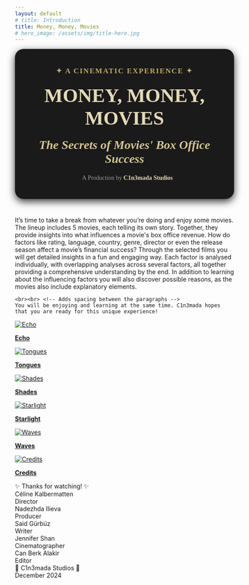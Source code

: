 ```yaml
---
layout: default
# title: Introduction
title: Money, Money, Movies
# hero_image: /assets/img/title-hero.jpg
---
```


<!-- Glitter background -->
<div id="starshine">
    <div class="template shine"></div>
</div>

<!-- Title -->
<div style="
   background-color: #1a1a1a; 
   padding: 40px; 
   border-radius: 20px; 
   text-align: center; 
   font-family: 'Garamond', serif; 
   box-shadow: 0 6px 18px rgba(0, 0, 0, 0.8); 
   color: white;
   margin-bottom: 40px;">
   <!-- add the margin that should come after the box here -->
   <div style="
      font-size: 1.2em; 
      color: #BFA86A; 
      font-weight: bold; 
      letter-spacing: 2px;">
      ✦ A CINEMATIC EXPERIENCE ✦
   </div>
   <h1 style="
      font-size: 3.2em; 
      margin: 20px 0; 
      color: #E3D9B6; 
      font-weight: bold; 
      text-transform: uppercase;">
      Money, Money, Movies
   </h1>
   <h2 style="
      font-size: 2em; 
      margin: 10px 0; 
      font-style: italic; 
      color: #D4C593;">
      The Secrets of Movies' Box Office Success
   </h2>
   <div style="
      font-size: 1em; 
      color: #999; 
      margin-top: 20px;">
      🎥 A Production by <strong style="color: #E3D9B6;">C1n3mada Studios</strong>
   </div>
</div>

<div class="text-custom">
    It’s time to take a break from whatever you’re doing and enjoy some movies. The lineup includes 5 movies, each telling its own story. Together, they provide insights into what influences a movie's box office revenue. How do factors like rating, language, country, genre, director or even the release season affect a movie’s financial success? Through the selected films you will get detailed insights in a fun and engaging way. Each factor is analysed individually, with overlapping analyses across several factors, all together providing a comprehensive understanding by the end. In addition to learning about the influencing factors you will also discover possible reasons, as the movies also include explanatory elements.

    <br><br> <!-- Adds spacing between the paragraphs -->
    You will be enjoying and learning at the same time. C1n3mada hopes that you are ready for this unique experience!
</div>


<!-- Movie grid -->
<div class="movie-grid">
  <a href="./movies/echo">
    <img src="./assets/img/echo.png" alt="Echo">
    <p><b>Echo</b></p>
  </a>
  <a href="./movies/tongues">
    <img src="./assets/img/tongues.png" alt="Tongues">
    <p><b>Tongues</b></p>
  </a>
  <a href="./movies/shades">
    <img src="./assets/img/shades.png" alt="Shades">
    <p><b>Shades</b></p>
  </a>
  <a href="./movies/starlight">
    <img src="./assets/img/starlight.png" alt="Starlight">
    <p><b>Starlight</b></p>
  </a>
  <a href="./movies/waves">
    <img src="./assets/img/waves.png" alt="Waves">
    <p><b>Waves</b></p>
  </a>
  <a href="./movies/credits">
    <img src="./assets/img/credits.png" alt="Credits">
    <p><b>Credits</b></p>
  </a>
  <!-- Add the other movies -->
</div>


<!-- Roll credits -->
<div class="credits-container">
    <div class="credits">
        <div class="credits-item">
            <div class="title">✨ Thanks for watching! ✨</div>
        </div>        
        <div class="credits-item">
            <div class="name">Céline Kalbermatten</div>
            <div class="role">Director</div>
        </div>
        <div class="credits-item">
            <div class="name">Nadezhda Ilieva</div>
            <div class="role">Producer</div>
        </div>
        <div class="credits-item">
            <div class="name">Said Gürbüz</div>
            <div class="role">Writer</div>
        </div>
        <div class="credits-item">
            <div class="name">Jennifer Shan</div>
            <div class="role">Cinematographer</div>
        </div>
        <div class="credits-item">
            <div class="name">Can Berk Alakir</div>
            <div class="role">Editor</div>
        </div>
        <div class="credits-item">
            <div class="general">🎥 C1n3mada Studios 🎥</div>
            <div class="general">December 2024</div>
        </div>
        <!-- Add more items as needed -->
    </div>
</div>


<script src="https://code.jquery.com/jquery-3.6.0.min.js"></script>
<script>
  $(function () {
    var body = $("#starshine"),
      template = $(".template.shine"),
      stars = 500,
      sparkle = 20;

    var size = "small";
    var createStar = function () {
      template
        .clone()
        .removeAttr("id")
        .css({
          top: Math.random() * 100 + "%",
          left: Math.random() * 100 + "%",
          animationDelay: Math.random() * sparkle + "s"
        })
        .addClass(size)
        .appendTo(body);
    };

    for (var i = 0; i < stars; i++) {
      if (i % 2 === 0) {
        size = "small";
      } else if (i % 3 === 0) {
        size = "medium";
      } else {
        size = "large";
      }

      createStar();
    }
  });
</script>


